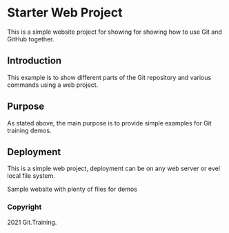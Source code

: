 # Starter Web Project

This is a simple website project for showing
for showing how to use Git and GitHub together.

## Introduction

This example is to show different parts
of the Git repository and various commands
using a web project.

## Purpose

As stated above, the main purpose is to 
provide simple examples for Git training demos.

## Deployment

This is a simple web project, deployment 
can be on any web server or evel local file system.

Sample website with plenty of files for demos

### Copyright


2021 Git.Training.